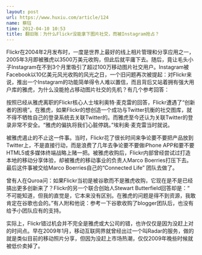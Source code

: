 ```yaml
---
layout: post
url: https://www.huxiu.com/article/124
name: 蔡钰
time: 2012-04-10 10:53
title: 翻旧账：为什么Flickr没能拿下图片社交，而被Instagram抢占？
---
```

Flickr在2004年2月发布时，一度是世界上最好的线上相片管理和分享应用之一，2005年3月即被雅虎以3500万美元收购，但此后就平庸下去。随后，竟让毛头小子Instagram在不到3个月里吸引了超过100万移动图片社交用户。Instagram被Facebook以10亿美元风光收购的风光之日，一个旧问题再次被提起：对Flickr来说，推出一个Instagram的功能简单得令人难以置信，而且背后又站着拥有强大用户库的雅虎，为什么没能抢占移动图片社交的先机？有几个参考回答：

按照已经从雅虎离职的Flickr核心人士埃利奥特·麦克雷的回答，Flickr遭遇了“创新者的困境”。在雅虎，如果Flickr的想创造一个成功与Twitter抗衡的社交图库，就不得不牺牲自己的登录系统去关联Twitter的。而雅虎至今还认为关联Twitter的登录非常不安全。“雅虎的偏执将我们心脏停跳。”埃利奥·麦克雷当时就说。

被雅虎遏止的不止这一件事。当时，Flickr花了很长时间来争论要不要把产品放到Twitter上，不是直接行动，而是浪费了几年去争论要不要做iPhone APP和要不要HTML5或多媒体终端战略上赌一把。被雅虎收购后，Flickr内部曾经尝试过打造本地的移动分享体验，却被雅虎的移动事业的负责人Marco Boerries打压下去。最后这件事被交给Marco Boerries自己的“Connected Life” 团队去做了。

曾有人在Quroa问：如果Flickr当初是被谷歌而不是雅虎收购，它现在是不是已经搞出更多创新来了？Flickr的另一个联合创始人Stewart Butterfield回答却是：“ 不可能知道，但我的直觉是，它本来没有区别。在雅虎的问题是得不到资源，我敢肯定在谷歌也会的。”有人附和他说：参考一下谷歌收购了blogger团队后，也没有给予小团队应有的支持。

实际上，Flickr错过机会并不完全是雅虎或大公司的错，也许仅仅是因为没赶上对的时间点。早在2009年1月，移动互联网界就曾经出过一个叫Radar的服务，做的就是类似目前的移动照片分享，但因为没赶上市场热潮，仅仅2009年晚些时候就被低价卖掉了。

